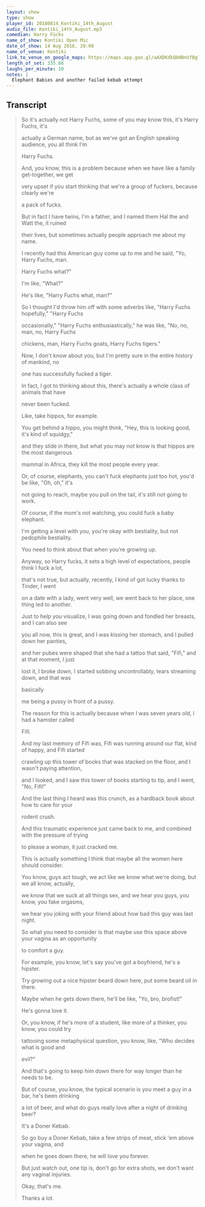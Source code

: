 ```yaml
---
layout: show
type: show
player_id: 20180814_Kontiki_14th_August
audio_file: Kontiki_14th_August.mp3
comedian: Harry Fücks
name_of_show: Kontiki Open Mic
date_of_show: 14 Aug 2018, 20:00
name_of_venue: Kontiki
link_to_venue_on_google_maps: https://maps.app.goo.gl/aAXDKdkQbHBnUfBg7
length_of_set: 335.66
laughs_per_minute: 10
notes: |
  Elephant Babies and another failed kebab attempt
---
```



<h2><i class="fas fa-file-alt"></i> Transcript</h2>

> So it's actually not Harry Fuchs, some of you may know this, it's Harry Fuchs, it's
>
> actually a German name, but as we've got an English speaking audience, you all think I'm
>
> Harry Fuchs.
>
> And, you know, this is a problem because when we have like a family get-together, we get
>
> very upset if you start thinking that we're a group of fuckers, because clearly we're
>
> a pack of fucks.
>
> But in fact I have twins, I'm a father, and I named them Hal the and Watt the, it ruined
>
> their lives, but sometimes actually people approach me about my name.
>
> I recently had this American guy come up to me and he said, "Yo, Harry Fuchs, man.
>
> Harry Fuchs what?"
>
> I'm like, "What?"
>
> He's like, "Harry Fuchs what, man?"
>
> So I thought I'd throw him off with some adverbs like, "Harry Fuchs hopefully," "Harry Fuchs
>
> occasionally," "Harry Fuchs enthusiastically," he was like, "No, no, man, no, Harry Fuchs
>
> chickens, man, Harry Fuchs goats, Harry Fuchs tigers."
>
> Now, I don't know about you, but I'm pretty sure in the entire history of mankind, no
>
> one has successfully fucked a tiger.
>
> In fact, I got to thinking about this, there's actually a whole class of animals that have
>
> never been fucked.
>
> Like, take hippos, for example.
>
> You get behind a hippo, you might think, "Hey, this is looking good, it's kind of squidgy,"
>
> and they slide in there, but what you may not know is that hippos are the most dangerous
>
> mammal in Africa, they kill the most people every year.
>
> Or, of course, elephants, you can't fuck elephants just too hot, you'd be like, "Oh, oh," it's
>
> not going to reach, maybe you pull on the tail, it's still not going to work.
>
> Of course, if the mom's not watching, you could fuck a baby elephant.
>
> I'm getting a level with you, you're okay with bestiality, but not pedophile bestiality.
>
> You need to think about that when you're growing up.
>
> Anyway, so Harry fucks, it sets a high level of expectations, people think I fuck a lot,
>
> that's not true, but actually, recently, I kind of got lucky thanks to Tinder, I went
>
> on a date with a lady, went very well, we went back to her place, one thing led to another.
>
> Just to help you visualize, I was going down and fondled her breasts, and I can also see
>
> you all now, this is great, and I was kissing her stomach, and I pulled down her panties,
>
> and her pubes were shaped that she had a tattoo that said, "Fifi," and at that moment, I just
>
> lost it, I broke down, I started sobbing uncontrollably, tears streaming down, and that was
>
> basically
>
> me being a pussy in front of a pussy.
>
> The reason for this is actually because when I was seven years old, I had a hamster called
>
> Fifi.
>
> And my last memory of Fifi was, Fifi was running around our flat, kind of happy, and Fifi started
>
> crawling up this tower of books that was stacked on the floor, and I wasn't paying attention,
>
> and I looked, and I saw this tower of books starting to tip, and I went, "No, Fifi!"
>
> And the last thing I heard was this crunch, as a hardback book about how to care for your
>
> rodent crush.
>
> And this traumatic experience just came back to me, and combined with the pressure of trying
>
> to please a woman, it just cracked me.
>
> This is actually something I think that maybe all the women here should consider.
>
> You know, guys act tough, we act like we know what we're doing, but we all know, actually,
>
> we know that we suck at all things sex, and we hear you guys, you know, you fake orgasms,
>
> we hear you joking with your friend about how bad this guy was last night.
>
> So what you need to consider is that maybe use this space above your vagina as an opportunity
>
> to comfort a guy.
>
> For example, you know, let's say you've got a boyfriend, he's a hipster.
>
> Try growing out a nice hipster beard down here, put some beard oil in there.
>
> Maybe when he gets down there, he'll be like, "Yo, bro, brofist!"
>
> He's gonna love it.
>
> Or, you know, if he's more of a student, like more of a thinker, you know, you could try
>
> tattooing some metaphysical question, you know, like, "Who decides what is good and
>
> evil?"
>
> And that's going to keep him down there for way longer than he needs to be.
>
> But of course, you know, the typical scenario is you meet a guy in a bar, he's been drinking
>
> a lot of beer, and what do guys really love after a night of drinking beer?
>
> It's a Doner Kebab.
>
> So go buy a Doner Kebab, take a few strips of meat, stick 'em above your vagina, and
>
> when he goes down there, he will love you forever.
>
> But just watch out, one tip is, don't go for extra shots, we don't want any vaginal injuries.
>
> Okay, that's me.
>
> Thanks a lot.
